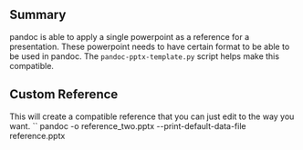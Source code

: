 ## Summary

pandoc is able to apply a single powerpoint as a reference for a presentation. These powerpoint needs to have certain format to be able to be used in pandoc. The `pandoc-pptx-template.py` script helps make this compatible.

## Custom Reference

This will create a compatible reference that you can just edit to the way you want. 
``
pandoc -o reference_two.pptx --print-default-data-file reference.pptx
```